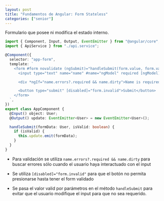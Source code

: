 ```yaml
---
layout: post
title: "Fundamentos de Angular: Form Stateless"
categories: ["senior"]
---
```


Formulario que posee ni modifica el estado interno.<!--more-->

```ts
import { Component, Input, Output, EventEmitter } from "@angular/core";
import { ApiService } from "./api.service";

@Component({
  selector: "app-form",
  template: `
    <form #form novalidate (ngSubmit)="handleSubmit(form.value, form.valid)">
      <input type="text" name="name" #name="ngModel" required [ngModel]="object?.name>

      <div *ngIf="name.errors?.required && name.dirty">Name is required</div>

      <button type="submit" [disabled]="form.invalid">Submit</button>
    </form>
  `,
})
export class AppComponent {
  @Input() object: User;
  @Output() update: EventEmitter<User> = new EventEmitter<User>();

  handleSubmit(formData: User, isValid: boolean) {
    if (isValid) {
      this.update.emit(formData);
    }
  }
}
```

- Para validación se utiliza `name.errors?.required && name.dirty` para buscar errores sólo cuando el usuario haya interactuado con el input

- Se utiliza `[disabled]="form.invalid"` para que el botón no permita presionarse hasta tener el form validado

- Se pasa el valor valid por parámetros en el método `handleSubmit` para evitar que el usuario modifique el input para que no sea requerido.
